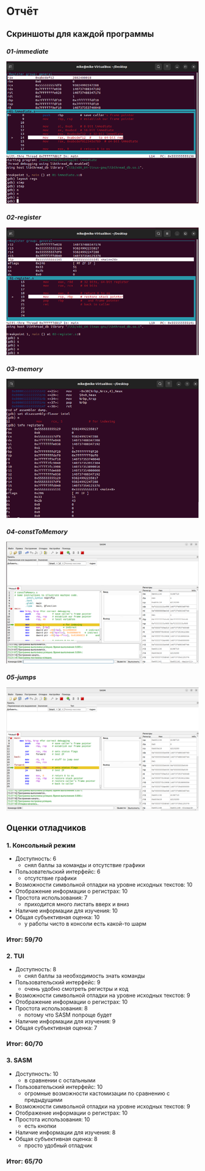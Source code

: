# Отчёт
## Cкриншоты для каждой программы

### _01-immediate_

![Build Status](https://github.com/Kalabay/AVS_HW03/blob/main/HW03/01-immediate.png)

### _02-register_

![Build Status](https://github.com/Kalabay/AVS_HW03/blob/main/HW03/02-register.png)

### _03-memory_

![Build Status](https://github.com/Kalabay/AVS_HW03/blob/main/HW03/03-memory.png)

### _04-constToMemory_

![Build Status](https://github.com/Kalabay/AVS_HW03/blob/main/HW03/04-constToMemory.png)

### _05-jumps_

![Build Status](https://github.com/Kalabay/AVS_HW03/blob/main/HW03/05-jumps.png)

## Оценки отладчиков
### 1. Консольный режим
- Доступность: 6
  * снял баллы за команды и отсутствие графики
- Пользовательский интерфейс: 6
  * отсутствие графики
- Возможности символьной отладки на уровне исходных текстов: 10
- Отображение информации о регистрах: 10
- Простота использования: 7
  * приходится много листать вверх и вниз
- Наличие информации для изучения: 10
- Общая субъективная оценка: 10
  * у работы чисто в консоли есть какой-то шарм
### Итог: 59/70

### 2. TUI
- Доступность: 8
  * снял баллы за необходимость знать команды
- Пользовательский интерфейс: 9
  * очень удобно смотреть регистры и код
- Возможности символьной отладки на уровне исходных текстов: 9
- Отображение информации о регистрах: 10
- Простота использования: 8
  * потому что SASM попроще будет
- Наличие информации для изучения: 9
- Общая субъективная оценка: 7
### Итог: 60/70

### 3. SASM
- Доступность: 10
  * в сравнении с остальными
- Пользовательский интерфейс: 10 
  * огромные возможности кастомизации по сравнению с предыдущими
- Возможности символьной отладки на уровне исходных текстов: 9
- Отображение информации о регистрах: 10
- Простота использования: 10
  * есть кнопки
- Наличие информации для изучения: 8
- Общая субъективная оценка: 8
  * просто удобный отладчик
### Итог: 65/70
